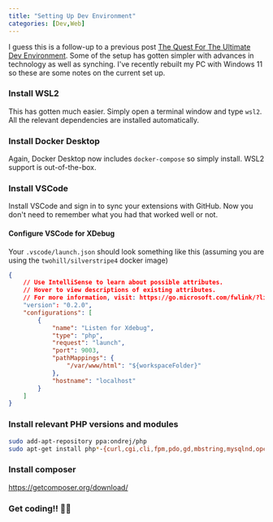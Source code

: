 ```yaml
---
title: "Setting Up Dev Environment"
categories: [Dev,Web]
---
```


I guess this is a follow-up to a previous post [The Quest For The Ultimate Dev Environment](2019-11-17-The-Quest-For-The-Ultimate-Dev-Environment). Some of the setup has gotten simpler with advances in technology as well as synching.
I've recently rebuilt my PC with Windows 11 so these are some notes on the current set up.

### Install WSL2 ###
This has gotten much easier. Simply open a terminal window and type `wsl2`. All the relevant dependencies are installed automatically.

### Install Docker Desktop ###
Again, Docker Desktop now includes `docker-compose` so simply install. WSL2 support is out-of-the-box. 

### Install VSCode ###
Install VSCode and sign in to sync your extensions with GitHub. Now you don't need to remember what you had that worked well or not.

#### Configure VSCode for XDebug ####
Your `.vscode/launch.json` should look something like this (assuming you are using the `twohill/silverstripe4` docker image)

```json
{
    // Use IntelliSense to learn about possible attributes.
    // Hover to view descriptions of existing attributes.
    // For more information, visit: https://go.microsoft.com/fwlink/?linkid=830387
    "version": "0.2.0",
    "configurations": [
        {
            "name": "Listen for Xdebug",
            "type": "php",
            "request": "launch",
            "port": 9003,
            "pathMappings": {
                "/var/www/html": "${workspaceFolder}"
            },
            "hostname": "localhost"
        }        
    ]
}
```

### Install relevant PHP versions and modules ###

```bash
sudo add-apt-repository ppa:ondrej/php
sudo apt-get install php*-{curl,cgi,cli,fpm,pdo,gd,mbstring,mysqlnd,opcache,xml,zip,intl}
```

### Install composer ###
https://getcomposer.org/download/

### Get coding!! 🧑‍💻 ###
